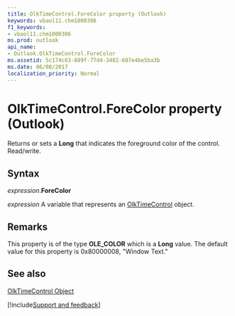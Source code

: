 ```yaml
---
title: OlkTimeControl.ForeColor property (Outlook)
keywords: vbaol11.chm1000386
f1_keywords:
- vbaol11.chm1000386
ms.prod: outlook
api_name:
- Outlook.OlkTimeControl.ForeColor
ms.assetid: 5c174c63-889f-77d4-3482-607e4be5ba3b
ms.date: 06/08/2017
localization_priority: Normal
---
```



# OlkTimeControl.ForeColor property (Outlook)

Returns or sets a  **Long** that indicates the foreground color of the control. Read/write.


## Syntax

_expression_.**ForeColor**

_expression_ A variable that represents an [OlkTimeControl](Outlook.OlkTimeControl.md) object.


## Remarks

This property is of the type  **OLE_COLOR** which is a **Long** value. The default value for this property is 0x80000008, "Window Text."


## See also


[OlkTimeControl Object](Outlook.OlkTimeControl.md)

[!include[Support and feedback](~/includes/feedback-boilerplate.md)]